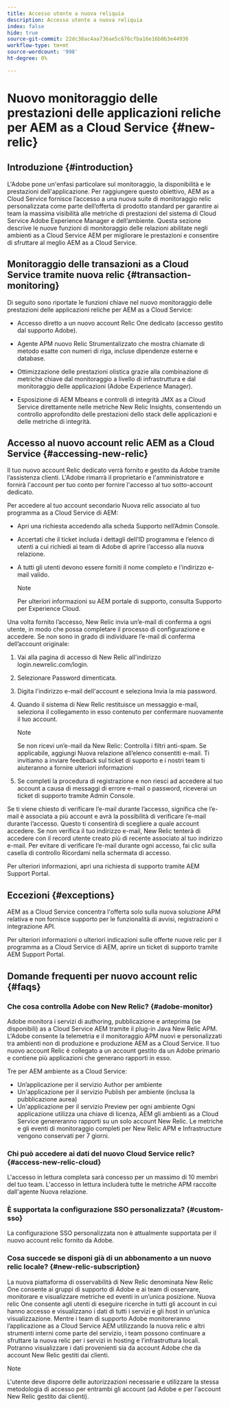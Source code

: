 ```yaml
---
title: Accesso utente a nuova reliquia
description: Accesso utente a nuova reliquia
index: false
hide: true
source-git-commit: 22dc38ac4aa736ae5c676cfba16e16b0b3e44936
workflow-type: tm+mt
source-wordcount: '998'
ht-degree: 0%

---
```



# Nuovo monitoraggio delle prestazioni delle applicazioni reliche per AEM as a Cloud Service {#new-relic}

## Introduzione {#introduction}

L&#39;Adobe pone un&#39;enfasi particolare sul monitoraggio, la disponibilità e le prestazioni dell&#39;applicazione. Per raggiungere questo obiettivo, AEM as a Cloud Service fornisce l’accesso a una nuova suite di monitoraggio relic personalizzata come parte dell’offerta di prodotto standard per garantire ai team la massima visibilità alle metriche di prestazioni del sistema di Cloud Service Adobe Experience Manager e dell’ambiente. Questa sezione descrive le nuove funzioni di monitoraggio delle relazioni abilitate negli ambienti as a Cloud Service AEM per migliorare le prestazioni e consentire di sfruttare al meglio AEM as a Cloud Service.

## Monitoraggio delle transazioni as a Cloud Service tramite nuova relic {#transaction-monitoring}

Di seguito sono riportate le funzioni chiave nel nuovo monitoraggio delle prestazioni delle applicazioni reliche per AEM as a Cloud Service:

* Accesso diretto a un nuovo account Relic One dedicato (accesso gestito dal supporto Adobe).

* Agente APM nuovo Relic Strumentalizzato che mostra chiamate di metodo esatte con numeri di riga, incluse dipendenze esterne e database.

* Ottimizzazione delle prestazioni olistica grazie alla combinazione di metriche chiave dal monitoraggio a livello di infrastruttura e dal monitoraggio delle applicazioni (Adobe Experience Manager).

* Esposizione di AEM Mbeans e controlli di integrità JMX as a Cloud Service direttamente nelle metriche New Relic Insights, consentendo un controllo approfondito delle prestazioni dello stack delle applicazioni e delle metriche di integrità.

## Accesso al nuovo account relic AEM as a Cloud Service {#accessing-new-relic}

Il tuo nuovo account Relic dedicato verrà fornito e gestito da Adobe tramite l’assistenza clienti. L&#39;Adobe rimarrà il proprietario e l&#39;amministratore e fornirà l&#39;account per tuo conto per fornire l&#39;accesso al tuo sotto-account dedicato.

Per accedere al tuo account secondario Nuova relic associato al tuo programma as a Cloud Service di AEM:

* Apri una richiesta accedendo alla scheda Supporto nell’Admin Console.
* Accertati che il ticket includa i dettagli dell’ID programma e l’elenco di utenti a cui richiedi ai team di Adobe di aprire l’accesso alla nuova relazione.
* A tutti gli utenti devono essere forniti il nome completo e l&#39;indirizzo e-mail valido.

   >[!NOTE]
   >Per ulteriori informazioni su AEM portale di supporto, consulta Supporto per Experience Cloud.

Una volta fornito l’accesso, New Relic invia un’e-mail di conferma a ogni utente, in modo che possa completare il processo di configurazione e accedere. Se non sono in grado di individuare l’e-mail di conferma dell’account originale:

1. Vai alla pagina di accesso di New Relic all&#39;indirizzo login.newrelic.com/login.

1. Selezionare Password dimenticata.

1. Digita l&#39;indirizzo e-mail dell&#39;account e seleziona Invia la mia password.

1. Quando il sistema di New Relic restituisce un messaggio e-mail, seleziona il collegamento in esso contenuto per confermare nuovamente il tuo account.

   >[!NOTE]
   >Se non ricevi un’e-mail da New Relic:
   >Controlla i filtri anti-spam. Se applicabile, aggiungi Nuova relazione all’elenco consentiti e-mail.
   >Ti invitiamo a inviare feedback sul ticket di supporto e i nostri team ti aiuteranno a fornire ulteriori informazioni

1. Se completi la procedura di registrazione e non riesci ad accedere al tuo account a causa di messaggi di errore e-mail o password, riceverai un ticket di supporto tramite Admin Console.

Se ti viene chiesto di verificare l’e-mail durante l’accesso, significa che l’e-mail è associata a più account e avrà la possibilità di verificare l’e-mail durante l’accesso. Questo ti consentirà di scegliere a quale account accedere. Se non verifica il tuo indirizzo e-mail, New Relic tenterà di accedere con il record utente creato più di recente associato al tuo indirizzo e-mail. Per evitare di verificare l’e-mail durante ogni accesso, fai clic sulla casella di controllo Ricordami nella schermata di accesso.

Per ulteriori informazioni, apri una richiesta di supporto tramite AEM Support Portal.

## Eccezioni {#exceptions}

AEM as a Cloud Service concentra l&#39;offerta solo sulla nuova soluzione APM relativa e non fornisce supporto per le funzionalità di avvisi, registrazioni o integrazione API.

Per ulteriori informazioni o ulteriori indicazioni sulle offerte nuove relic per il programma as a Cloud Service di AEM, aprire un ticket di supporto tramite AEM Support Portal.

## Domande frequenti per nuovo account relic {#faqs}

### Che cosa controlla Adobe con New Relic? {#adobe-monitor}

Adobe monitora i servizi di authoring, pubblicazione e anteprima (se disponibili) as a Cloud Service AEM tramite il plug-in Java New Relic APM. L&#39;Adobe consente la telemetria e il monitoraggio APM nuovi e personalizzati tra ambienti non di produzione e produzione AEM as a Cloud Service. Il tuo nuovo account Relic è collegato a un account gestito da un Adobe primario e contiene più applicazioni che generano rapporti in esso.

Tre per AEM ambiente as a Cloud Service:

* Un’applicazione per il servizio Author per ambiente
* Un&#39;applicazione per il servizio Publish per ambiente (inclusa la pubblicazione aurea)
* Un&#39;applicazione per il servizio Preview per ogni ambiente Ogni applicazione utilizza una chiave di licenza, AEM gli ambienti as a Cloud Service genereranno rapporti su un solo account New Relic. Le metriche e gli eventi di monitoraggio completi per New Relic APM e Infrastructure vengono conservati per 7 giorni.

### Chi può accedere ai dati del nuovo Cloud Service relic? {#access-new-relic-cloud}

L&#39;accesso in lettura completa sarà concesso per un massimo di 10 membri del tuo team. L&#39;accesso in lettura includerà tutte le metriche APM raccolte dall&#39;agente Nuova relazione.

### È supportata la configurazione SSO personalizzata? {#custom-sso}

La configurazione SSO personalizzata non è attualmente supportata per il nuovo account relic fornito da Adobe.

### Cosa succede se disponi già di un abbonamento a un nuovo relic locale? {#new-relic-subscription}

La nuova piattaforma di osservabilità di New Relic denominata New Relic One consente ai gruppi di supporto di Adobe e ai team di osservare, monitorare e visualizzare metriche ed eventi in un’unica posizione. Nuova relic One consente agli utenti di eseguire ricerche in tutti gli account in cui hanno accesso e visualizzano i dati di tutti i servizi e gli host in un’unica visualizzazione. Mentre i team di supporto Adobe monitoreranno l’applicazione as a Cloud Service AEM utilizzando la nuova relic e altri strumenti interni come parte del servizio, i team possono continuare a sfruttare la nuova relic per i servizi in hosting e l’infrastruttura locali. Potranno visualizzare i dati provenienti sia da account Adobe che da account New Relic gestiti dai clienti.

>[!NOTE]
>L&#39;utente deve disporre delle autorizzazioni necessarie e utilizzare la stessa metodologia di accesso per entrambi gli account (ad Adobe e per l&#39;account New Relic gestito dai clienti).


